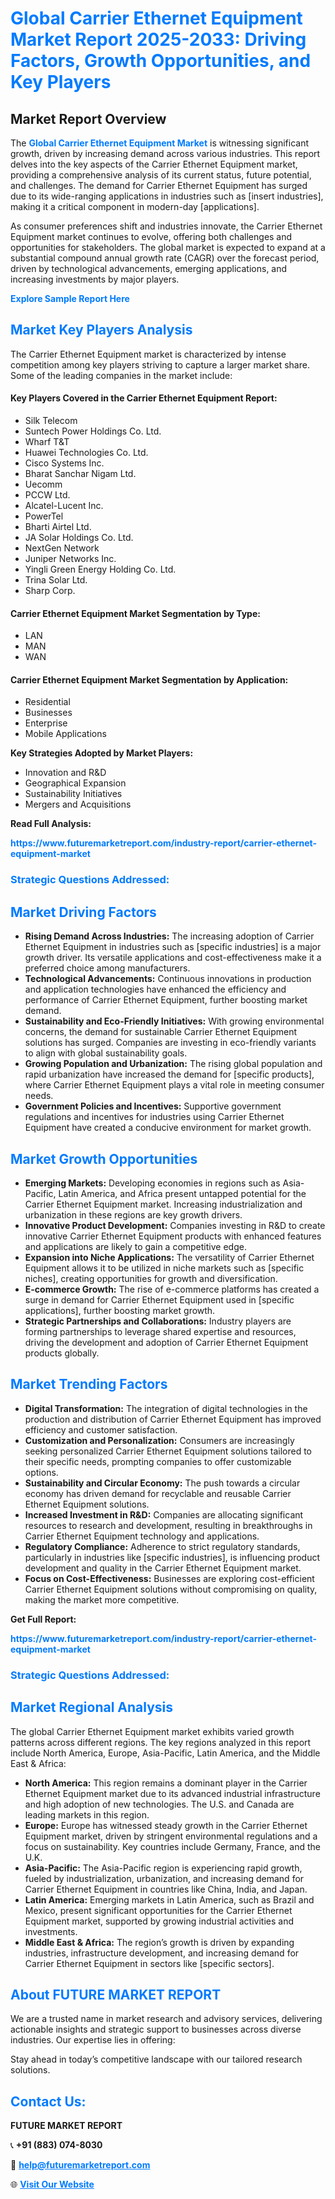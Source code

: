 <h1 style="color: #007BFF;">Global Carrier Ethernet Equipment Market Report 2025-2033: Driving Factors, Growth Opportunities, and Key Players</h1>

<section id="overview">
<h2>Market Report Overview</h2>
<p>The <a href="https://www.futuremarketreport.com/industry-report/carrier-ethernet-equipment-market" style="color: #007BFF; text-decoration: none;"><strong>Global Carrier Ethernet Equipment Market</strong></a> is witnessing significant growth, driven by increasing demand across various industries. This report delves into the key aspects of the Carrier Ethernet Equipment market, providing a comprehensive analysis of its current status, future potential, and challenges. The demand for Carrier Ethernet Equipment has surged due to its wide-ranging applications in industries such as [insert industries], making it a critical component in modern-day [applications].</p>
<p>As consumer preferences shift and industries innovate, the Carrier Ethernet Equipment market continues to evolve, offering both challenges and opportunities for stakeholders. The global market is expected to expand at a substantial compound annual growth rate (CAGR) over the forecast period, driven by technological advancements, emerging applications, and increasing investments by major players.</p>
</section>

<section id="overview">
<p><a href="https://www.futuremarketreport.com/request-sample/reportId=62606" style="color: #007BFF; text-decoration: none;"><strong>Explore Sample Report Here</strong></a></p>
</section>

<section id="key-players">
<h2 style="color: #007BFF;">Market Key Players Analysis</h2>
<p>The Carrier Ethernet Equipment market is characterized by intense competition among key players striving to capture a larger market share. Some of the leading companies in the market include:</p>
<h4>Key Players Covered in the Carrier Ethernet Equipment Report:</h4>
<ul><li>Silk Telecom</li><li>Suntech Power Holdings Co. Ltd.</li><li>Wharf T&amp;T</li><li>Huawei Technologies Co. Ltd.</li><li>Cisco Systems Inc.</li><li>Bharat Sanchar Nigam Ltd.</li><li>Uecomm</li><li>PCCW Ltd.</li><li>Alcatel-Lucent Inc.</li><li>PowerTel</li><li>Bharti Airtel Ltd.</li><li>JA Solar Holdings Co. Ltd.</li><li>NextGen Network</li><li>Juniper Networks Inc.</li><li>Yingli Green Energy Holding Co. Ltd.</li><li>Trina Solar Ltd.</li><li>Sharp Corp.</li></ul>
<h4>Carrier Ethernet Equipment Market Segmentation by Type:</h4>
<ul><li>LAN</li><li>MAN</li><li>WAN</li></ul>

<h4>Carrier Ethernet Equipment Market Segmentation by Application:</h4>
<ul><li>Residential</li><li>Businesses</li><li>Enterprise</li><li>Mobile Applications</li></ul>
<p><strong>Key Strategies Adopted by Market Players:</strong></p>
<ul>
<li>Innovation and R&D</li>
<li>Geographical Expansion</li>
<li>Sustainability Initiatives</li>
<li>Mergers and Acquisitions</li>
</ul>
</section>

<section>
<p><strong>Read Full Analysis: </strong></p><a href="https://www.futuremarketreport.com/industry-report/carrier-ethernet-equipment-market" style="color: #007BFF; text-decoration: none;"><strong>https://www.futuremarketreport.com/industry-report/carrier-ethernet-equipment-market</strong></a>
<h3 style="color: #007BFF;">Strategic Questions Addressed:</h3>
</section>

<section id="driving-factors">
<h2 style="color: #007BFF;">Market Driving Factors</h2>
<ul>
<li><strong>Rising Demand Across Industries:</strong> The increasing adoption of Carrier Ethernet Equipment in industries such as [specific industries] is a major growth driver. Its versatile applications and cost-effectiveness make it a preferred choice among manufacturers.</li>
<li><strong>Technological Advancements:</strong> Continuous innovations in production and application technologies have enhanced the efficiency and performance of Carrier Ethernet Equipment, further boosting market demand.</li>
<li><strong>Sustainability and Eco-Friendly Initiatives:</strong> With growing environmental concerns, the demand for sustainable Carrier Ethernet Equipment solutions has surged. Companies are investing in eco-friendly variants to align with global sustainability goals.</li>
<li><strong>Growing Population and Urbanization:</strong> The rising global population and rapid urbanization have increased the demand for [specific products], where Carrier Ethernet Equipment plays a vital role in meeting consumer needs.</li>
<li><strong>Government Policies and Incentives:</strong> Supportive government regulations and incentives for industries using Carrier Ethernet Equipment have created a conducive environment for market growth.</li>
</ul>
</section>

<section id="growth-opportunities">
<h2 style="color: #007BFF;">Market Growth Opportunities</h2>
<ul>
<li><strong>Emerging Markets:</strong> Developing economies in regions such as Asia-Pacific, Latin America, and Africa present untapped potential for the Carrier Ethernet Equipment market. Increasing industrialization and urbanization in these regions are key growth drivers.</li>
<li><strong>Innovative Product Development:</strong> Companies investing in R&D to create innovative Carrier Ethernet Equipment products with enhanced features and applications are likely to gain a competitive edge.</li>
<li><strong>Expansion into Niche Applications:</strong> The versatility of Carrier Ethernet Equipment allows it to be utilized in niche markets such as [specific niches], creating opportunities for growth and diversification.</li>
<li><strong>E-commerce Growth:</strong> The rise of e-commerce platforms has created a surge in demand for Carrier Ethernet Equipment used in [specific applications], further boosting market growth.</li>
<li><strong>Strategic Partnerships and Collaborations:</strong> Industry players are forming partnerships to leverage shared expertise and resources, driving the development and adoption of Carrier Ethernet Equipment products globally.</li>
</ul>
</section>

<section id="trending-factors">
<h2 style="color: #007BFF;">Market Trending Factors</h2>
<ul>
<li><strong>Digital Transformation:</strong> The integration of digital technologies in the production and distribution of Carrier Ethernet Equipment has improved efficiency and customer satisfaction.</li>
<li><strong>Customization and Personalization:</strong> Consumers are increasingly seeking personalized Carrier Ethernet Equipment solutions tailored to their specific needs, prompting companies to offer customizable options.</li>
<li><strong>Sustainability and Circular Economy:</strong> The push towards a circular economy has driven demand for recyclable and reusable Carrier Ethernet Equipment solutions.</li>
<li><strong>Increased Investment in R&D:</strong> Companies are allocating significant resources to research and development, resulting in breakthroughs in Carrier Ethernet Equipment technology and applications.</li>
<li><strong>Regulatory Compliance:</strong> Adherence to strict regulatory standards, particularly in industries like [specific industries], is influencing product development and quality in the Carrier Ethernet Equipment market.</li>
<li><strong>Focus on Cost-Effectiveness:</strong> Businesses are exploring cost-efficient Carrier Ethernet Equipment solutions without compromising on quality, making the market more competitive.</li>
</ul>
</section>

<section>
<p><strong>Get Full Report: </strong></p><a href="https://www.futuremarketreport.com/industry-report/carrier-ethernet-equipment-market" style="color: #007BFF; text-decoration: none;"><strong>https://www.futuremarketreport.com/industry-report/carrier-ethernet-equipment-market</strong></a>
<h3 style="color: #007BFF;">Strategic Questions Addressed:</h3>
</section>


<section id="regional-analysis">
<h2 style="color: #007BFF;">Market Regional Analysis</h2>
<p>The global Carrier Ethernet Equipment market exhibits varied growth patterns across different regions. The key regions analyzed in this report include North America, Europe, Asia-Pacific, Latin America, and the Middle East & Africa:</p>
<ul>
<li><strong>North America:</strong> This region remains a dominant player in the Carrier Ethernet Equipment market due to its advanced industrial infrastructure and high adoption of new technologies. The U.S. and Canada are leading markets in this region.</li>
<li><strong>Europe:</strong> Europe has witnessed steady growth in the Carrier Ethernet Equipment market, driven by stringent environmental regulations and a focus on sustainability. Key countries include Germany, France, and the U.K.</li>
<li><strong>Asia-Pacific:</strong> The Asia-Pacific region is experiencing rapid growth, fueled by industrialization, urbanization, and increasing demand for Carrier Ethernet Equipment in countries like China, India, and Japan.</li>
<li><strong>Latin America:</strong> Emerging markets in Latin America, such as Brazil and Mexico, present significant opportunities for the Carrier Ethernet Equipment market, supported by growing industrial activities and investments.</li>
<li><strong>Middle East & Africa:</strong> The region’s growth is driven by expanding industries, infrastructure development, and increasing demand for Carrier Ethernet Equipment in sectors like [specific sectors].</li>
</ul>
</section>

<footer>
<h2 style="color: #007BFF;">About FUTURE MARKET REPORT</h2>
<p>We are a trusted name in market research and advisory services, delivering actionable insights and strategic support to businesses across diverse industries. Our expertise lies in offering:</p>

<p>Stay ahead in today’s competitive landscape with our tailored research solutions.</p>

<h2 style="color: #007BFF;">Contact Us:</h2>
<p><strong>FUTURE MARKET REPORT</strong></p>
<p>📞 <strong>+91 (883) 074-8030</strong></p>
<p>📧 <strong><a href="mailto:help@futuremarketreport.com" style="color: #007BFF;">help@futuremarketreport.com</a></strong></p>
<p>🌐 <strong><a href="https://www.futuremarketreport.com/" style="color: #007BFF;">Visit Our Website</a></strong></p>
</footer>
